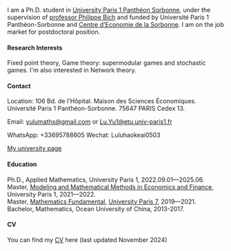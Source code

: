 
I am a Ph.D. student in [University Paris 1 Panthéon Sorbonne](https://www.pantheonsorbonne.fr/), under the supervision of [professor Philippe Bich](https://www.pantheonsorbonne.fr/page-perso/bich) and funded by Université Paris 1 Panthéon-Sorbonne and [Centre d'Economie de la Sorbonne](https://centredeconomiesorbonne.cnrs.fr/). I am on the job market for postdoctoral position. 

#### Research Interests
Fixed point theory, Game theory: supermodular games and stochastic games. I'm also interested in Network theory.

#### Contact
Location: 106 Bd. de l'Hôpital. Maison des Sciences Économiques. Université Paris 1 Panthéon-Sorbonne. 75647 PARIS Cedex 13.

Email: yulumaths@gmail.com or Lu.Yu1@etu.univ-paris1.fr

WhatsApp: +33695788605  Wechat: Luluhaokeai0503

[My university page](https://www.pantheonsorbonne.fr/page-perso/luyu)

#### Education
Ph.D., Applied Mathematics, University Paris 1, 2022.09.01—2025.06.\
Master, [Modeling and Mathematical Methods in Economics and Finance](https://www.mmmef.fr/), University Paris 1, 2021—2022.\
Master, [Mathematics Fundamental](https://master-math-fonda.imj-prg.fr/index.php), [University Paris 7](https://crl.u-paris.fr/), 2019—2021.\
Bachelor, Mathematics, Ocean University of China, 2013-2017.

#### CV
You can find my [CV](../static/cv.pdf) here (last updated November 2024)

